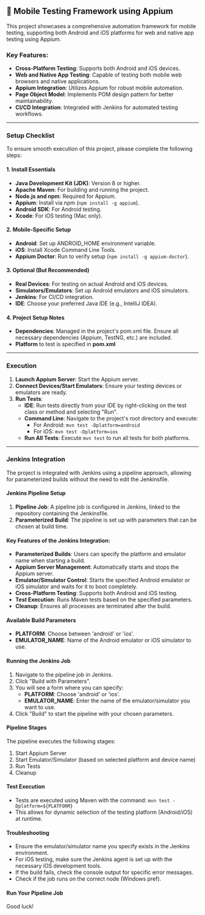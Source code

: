 ## 📱 Mobile Testing Framework using Appium

This project showcases a comprehensive automation framework for mobile testing, supporting both Android and iOS platforms for web and native app testing using Appium.

### Key Features:
* **Cross-Platform Testing**: Supports both Android and iOS devices.
* **Web and Native App Testing**: Capable of testing both mobile web browsers and native applications.
* **Appium Integration**: Utilizes Appium for robust mobile automation.
* **Page Object Model**: Implements POM design pattern for better maintainability.
* **CI/CD Integration**: Integrated with Jenkins for automated testing workflows.

____
### Setup Checklist
To ensure smooth execution of this project, please complete the following steps:

#### 1. Install Essentials

* **Java Development Kit (JDK)**: Version 8 or higher.
* **Apache Maven**: For building and running the project.
* **Node.js and npm**: Required for Appium.
* **Appium**: Install via npm (`npm install -g appium`).
* **Android SDK**: For Android testing.
* **Xcode**: For iOS testing (Mac only).

#### 2. Mobile-Specific Setup

* **Android**: Set up ANDROID_HOME environment variable.
* **iOS**: Install Xcode Command Line Tools.
* **Appium Doctor**: Run to verify setup (`npm install -g appium-doctor`).

#### 3. Optional (But Recommended)

* **Real Devices**: For testing on actual Android and iOS devices.
* **Simulators/Emulators**: Set up Android emulators and iOS simulators.
* **Jenkins**: For CI/CD integration.
* **IDE**: Choose your preferred Java IDE (e.g., IntelliJ IDEA).

#### 4. Project Setup Notes
* **Dependencies**: Managed in the project's pom.xml file. Ensure all necessary dependencies (Appium, TestNG, etc.) are included.
* **Platform** to test is specified in **pom.xml**
____
### Execution
1. **Launch Appium Server**: Start the Appium server.
2. **Connect Devices/Start Emulators**: Ensure your testing devices or emulators are ready.
3. **Run Tests**:
    * **IDE**: Run tests directly from your IDE by right-clicking on the test class or method and selecting "Run".
    * **Command Line**: Navigate to the project's root directory and execute:
        * For Android: `mvn test -Dplatform=android`
        * For iOS: `mvn test -Dplatform=ios`
    * **Run All Tests**: Execute `mvn test` to run all tests for both platforms.
____
### Jenkins Integration
The project is integrated with Jenkins using a pipeline approach, allowing for parameterized builds without the need to edit the Jenkinsfile.

#### Jenkins Pipeline Setup
1. **Pipeline Job**: A pipeline job is configured in Jenkins, linked to the repository containing the Jenkinsfile.
2. **Parameterized Build**: The pipeline is set up with parameters that can be chosen at build time.

#### Key Features of the Jenkins Integration:
- **Parameterized Builds**: Users can specify the platform and emulator name when starting a build.
- **Appium Server Management**: Automatically starts and stops the Appium server.
- **Emulator/Simulator Control**: Starts the specified Android emulator or iOS simulator and waits for it to boot completely.
- **Cross-Platform Testing**: Supports both Android and iOS testing.
- **Test Execution**: Runs Maven tests based on the specified parameters.
- **Cleanup**: Ensures all processes are terminated after the build.

#### Available Build Parameters
- **PLATFORM**: Choose between 'android' or 'ios'.
- **EMULATOR_NAME**: Name of the Android emulator or iOS simulator to use.

#### Running the Jenkins Job
1. Navigate to the pipeline job in Jenkins.
2. Click "Build with Parameters".
3. You will see a form where you can specify:
    - **PLATFORM**: Choose 'android' or 'ios'.
    - **EMULATOR_NAME**: Enter the name of the emulator/simulator you want to use.
4. Click "Build" to start the pipeline with your chosen parameters.

#### Pipeline Stages
The pipeline executes the following stages:
1. Start Appium Server
2. Start Emulator/Simulator (based on selected platform and device name)
3. Run Tests
4. Cleanup

#### Test Execution
- Tests are executed using Maven with the command: `mvn test -Dplatform=${PLATFORM}`
- This allows for dynamic selection of the testing platform (Android/iOS) at runtime.

#### Troubleshooting
- Ensure the emulator/simulator name you specify exists in the Jenkins environment.
- For iOS testing, make sure the Jenkins agent is set up with the necessary iOS development tools.
- If the build fails, check the console output for specific error messages.
- Check if the job runs on the correct node (Windows pref).

#### Run Your Pipeline Job

Good luck! 